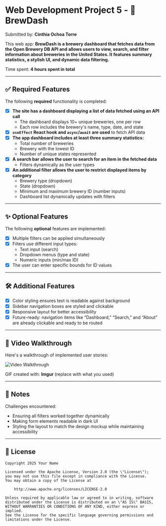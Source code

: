 # Web Development Project 5 - 🍺 BrewDash

Submitted by: **Cinthia Ochoa Torre**

This web app: **BrewDash is a brewery dashboard that fetches data from the Open Brewery DB API and allows users to view, search, and filter information about breweries in the United States. It features summary statistics, a stylish UI, and dynamic data filtering.**

Time spent: **4 hours spent in total**

---

## ✅ Required Features

The following **required** functionality is completed:

- [x] **The site has a dashboard displaying a list of data fetched using an API call**
  - The dashboard displays 10+ unique breweries, one per row
  - Each row includes the brewery's name, type, date, and state
- [x] **`useEffect` React hook and `async`/`await` are used** to fetch API data
- [x] **The app dashboard includes at least three summary statistics:**
  - Total number of breweries
  - Brewery with the lowest ID
  - Number of unique states represented
- [x] **A search bar allows the user to search for an item in the fetched data**
  - Filters dynamically as the user types
- [x] **An additional filter allows the user to restrict displayed items by category**
  - Brewery type (dropdown)
  - State (dropdown)
  - Minimum and maximum brewery ID (number inputs)
  - Dashboard list dynamically updates with filters

---

## ✨ Optional Features

The following **optional** features are implemented:

- [x] Multiple filters can be applied simultaneously
- [x] Filters use different input types:
  - Text input (search)
  - Dropdown menus (type and state)
  - Numeric inputs (min/max ID)
- [x] The user can enter specific bounds for ID values

---

## 🛠️ Additional Features

- [x] Color styling ensures text is readable against background
- [x] Sidebar navigation boxes are styled and clickable
- [x] Responsive layout for better accessibility
- [x] Future-ready: navigation items like “Dashboard,” “Search,” and “About” are already clickable and ready to be routed

---

## 🎥 Video Walkthrough

Here's a walkthrough of implemented user stories:

<img src='https://imgur.com/a/ZX3koQv' title='Video Walkthrough' width='' alt='Video Walkthrough' />

GIF created with: **Imgur** (replace with what you used)

---

## 📝 Notes

Challenges encountered:
- Ensuring all filters worked together dynamically
- Making form elements readable in dark UI
- Styling the layout to match the design mockup while maintaining accessibility

---

## 📄 License

    Copyright 2025 Your Name

    Licensed under the Apache License, Version 2.0 (the \"License\");
    you may not use this file except in compliance with the License.
    You may obtain a copy of the License at

        http://www.apache.org/licenses/LICENSE-2.0

    Unless required by applicable law or agreed to in writing, software
    distributed under the License is distributed on an \"AS IS\" BASIS,
    WITHOUT WARRANTIES OR CONDITIONS OF ANY KIND, either express or implied.
    See the License for the specific language governing permissions and
    limitations under the License.
